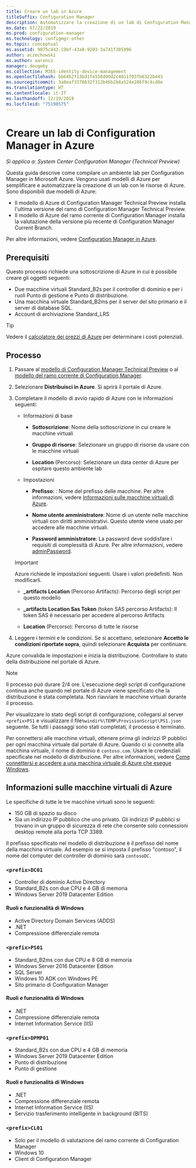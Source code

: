 ```yaml
---
title: Creare un lab in Azure
titleSuffix: Configuration Manager
description: Automatizzare la creazione di un lab di Configuration Manager Technical Preview o di un lab di valutazione del ramo corrente usando i modelli di Azure
ms.date: 07/22/2019
ms.prod: configuration-manager
ms.technology: configmgr-other
ms.topic: conceptual
ms.assetid: 9875c443-19bf-43a0-9203-3a741f305096
author: aczechowski
ms.author: aaroncz
manager: dougeby
ms.collection: M365-identity-device-management
ms.openlocfilehash: bb64b2f13bd1fe558d90d2c4011f03fb6322b443
ms.sourcegitcommit: 3a0eaf3378632f312b46b2b8a524e286f9c4cd8e
ms.translationtype: HT
ms.contentlocale: it-IT
ms.lasthandoff: 12/19/2019
ms.locfileid: "75198575"
---
```

# <a name="create-a-configuration-manager-lab-in-azure"></a>Creare un lab di Configuration Manager in Azure

*Si applica a: System Center Configuration Manager (Technical Preview)*

<!--3556017-->

Questa guida descrive come compilare un ambiente lab per Configuration Manager in Microsoft Azure. Vengono usati modelli di Azure per semplificare e automatizzare la creazione di un lab con le risorse di Azure. Sono disponibili due modelli di Azure: 

- Il modello di Azure di Configuration Manager Technical Preview installa l'ultima versione del ramo di Configuration Manager Technical Preview.
- Il modello di Azure del ramo corrente di Configuration Manager installa la valutazione della versione più recente di Configuration Manager Current Branch. 

Per altre informazioni, vedere [Configuration Manager in Azure](/sccm/core/understand/configuration-manager-on-azure).



## <a name="prerequisites"></a>Prerequisiti

Questo processo richiede una sottoscrizione di Azure in cui è possibile creare gli oggetti seguenti: 
- Due macchine virtuali Standard_B2s per il controller di dominio e per i ruoli Punto di gestione e Punto di distribuzione.
- Una macchina virtuale Standard_B2ms per il server del sito primario e il server di database SQL.
- Account di archiviazione Standard_LRS

> [!Tip]  
> Vedere il [calcolatore dei prezzi di Azure](https://azure.microsoft.com/pricing/calculator/) per determinare i costi potenziali.  



## <a name="process"></a>Processo

1. Passare al [modello di Configuration Manager Technical Preview](https://azure.microsoft.com/resources/templates/sccm-technicalpreview/) o al [modello del ramo corrente di Configuration Manager](https://azure.microsoft.com/resources/templates/sccm-currentbranch/).  

2. Selezionare **Distribuisci in Azure**. Si aprirà il portale di Azure.  

3. Completare il modello di avvio rapido di Azure con le informazioni seguenti:

    - Informazioni di base  

        - **Sottoscrizione**: Nome della sottoscrizione in cui creare le macchine virtuali  

        - **Gruppo di risorse**: Selezionare un gruppo di risorse da usare con le macchine virtuali  

        - **Location** (Percorso): Selezionare un data center di Azure per ospitare questo ambiente lab  

    - Impostazioni  

        - **Prefisso:** : Nome del prefisso delle macchine. Per altre informazioni, vedere [Informazioni sulle macchine virtuali di Azure](#azure-vm-info).  

        - **Nome utente amministratore**: Nome di un utente nelle macchine virtuali con diritti amministrativi. Questo utente viene usato per accedere alle macchine virtuali.  

        - **Password amministratore**: La password deve soddisfare i requisiti di complessità di Azure. Per altre informazioni, vedere [adminPassword](https://docs.microsoft.com/rest/api/compute/virtualmachines/createorupdate#osprofile).  

    > [!Important]  
    > Azure richiede le impostazioni seguenti. Usare i valori predefiniti. Non modificarli.  
    > 
    > - **\_artifacts Location** (Percorso Artifacts): Percorso degli script per questo modello <!-- https://raw.githubusercontent.com/Azure/azure-quickstart-templates/master/sccm-technicalpreview/ -->  
    >
    > - **\_artifacts Location Sas Token** (token SAS percorso Artifacts): Il token SAS è necessario per accedere al percorso Artifacts  
    > 
    > - **Location** (Percorso): Percorso di tutte le risorse

4. Leggere i termini e le condizioni. Se si accettano, selezionare **Accetto le condizioni riportate sopra**, quindi selezionare **Acquista** per continuare. 

Azure convalida le impostazioni e inizia la distribuzione. Controllare lo stato della distribuzione nel portale di Azure. 

> [!NOTE]
> Il processo può durare 2/4 ore. L'esecuzione degli script di configurazione continua anche quando nel portale di Azure viene specificato che la distribuzione è stata completata. Non riavviare le macchine virtuali durante il processo.

Per visualizzare lo stato degli script di configurazione, collegarsi al server `<prefix>PS1` e visualizzare il file`%windir%\TEMP\ProvisionScript\PS1.json` seguente. Se tutti i passaggi sono stati completati, il processo è terminato.

Per connettersi alle macchine virtuali, ottenere prima gli indirizzi IP pubblici per ogni macchina virtuale dal portale di Azure. Quando ci si connette alla macchina virtuale, il nome di dominio è `contoso.com`. Usare le credenziali specificate nel modello di distribuzione. Per altre informazioni, vedere [Come connettersi e accedere a una macchina virtuale di Azure che esegue Windows](https://docs.microsoft.com/azure/virtual-machines/windows/connect-logon).



## <a name="azure-vm-info"></a>Informazioni sulle macchine virtuali di Azure

Le specifiche di tutte le tre macchine virtuali sono le seguenti:
- 150 GB di spazio su disco
- Sia un indirizzo IP pubblico che uno privato. Gli indirizzi IP pubblici si trovano in un gruppo di sicurezza di rete che consente solo connessioni desktop remote alla porta TCP 3389. 

Il prefisso specificato nel modello di distribuzione è il prefisso del nome della macchina virtuale. Ad esempio se si imposta il prefisso "contoso", il nome del computer del controller di dominio sarà `contosoDC`.


### `<prefix>DC01`

- Controller di dominio Active Directory
- Standard_B2s con due CPU e 4 GB di memoria
- Windows Server 2019 Datacenter Edition

#### <a name="windows-features-and-roles"></a>Ruoli e funzionalità di Windows
- Active Directory Domain Services (ADDS)
- .NET
- Compressione differenziale remota


### `<prefix>PS01`

- Standard_B2ms con due CPU e 8 GB di memoria
- Windows Server 2016 Datacenter Edition
- SQL Server
- Windows 10 ADK con Windows PE 
- Sito primario di Configuration Manager

#### <a name="windows-features-and-roles"></a>Ruoli e funzionalità di Windows
- .NET
- Compressione differenziale remota 
- Internet Information Service (IIS)


### `<prefix>DPMP01`

- Standard_B2s con due CPU e 4 GB di memoria
- Windows Server 2019 Datacenter Edition
- Punto di distribuzione
- Punto di gestione

#### <a name="windows-features-and-roles"></a>Ruoli e funzionalità di Windows
- .NET
- Compressione differenziale remota 
- Internet Information Service (IIS)
- Servizio trasferimento intelligente in background (BITS)

### `<prefix>CL01`

- Solo per il modello di valutazione del ramo corrente di Configuration Manager
- Windows 10
- Client di Configuration Manager
